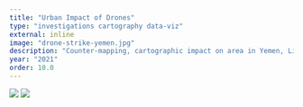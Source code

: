 ```yaml
---
title: "Urban Impact of Drones"
type: "investigations cartography data-viz"
external: inline
image: "drone-strike-yemen.jpg"
description: "Counter-mapping, cartographic impact on area in Yemen, Libya · Illustrator"
year: "2021"
order: 10.0
---
```


![](/imgs/yemen-strike.jpg)
![](/imgs/libya-strike.jpg)